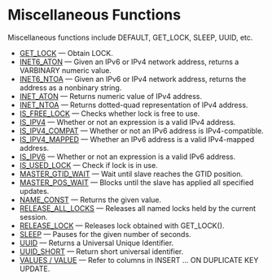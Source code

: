 # Miscellaneous Functions

Miscellaneous functions include DEFAULT, GET_LOCK, SLEEP, UUID, etc.

- [GET_LOCK](/built-in-functions/secondary-functions/miscellaneous-functions/get_lock/) — Obtain LOCK.
- [INET6_ATON](/built-in-functions/secondary-functions/miscellaneous-functions/inet6_aton/) — Given an IPv6 or IPv4 network address, returns a VARBINARY numeric value.
- [INET6_NTOA](/built-in-functions/secondary-functions/miscellaneous-functions/inet6_ntoa/) — Given an IPv6 or IPv4 network address, returns the address as a nonbinary string.
- [INET_ATON](/built-in-functions/secondary-functions/miscellaneous-functions/inet_aton/) — Returns numeric value of IPv4 address.
- [INET_NTOA](/built-in-functions/secondary-functions/miscellaneous-functions/inet_ntoa/) — Returns dotted-quad representation of IPv4 address.
- [IS_FREE_LOCK](/built-in-functions/secondary-functions/miscellaneous-functions/is_free_lock/) — Checks whether lock is free to use.
- [IS_IPV4](/built-in-functions/secondary-functions/miscellaneous-functions/is_ipv4/) — Whether or not an expression is a valid IPv4 address.
- [IS_IPV4_COMPAT](/built-in-functions/secondary-functions/miscellaneous-functions/is_ipv4_compat/) — Whether or not an IPv6 address is IPv4-compatible.
- [IS_IPV4_MAPPED](/built-in-functions/secondary-functions/miscellaneous-functions/is_ipv4_mapped/) — Whether an IPv6 address is a valid IPv4-mapped address.
- [IS_IPV6](/built-in-functions/secondary-functions/miscellaneous-functions/is_ipv6/) — Whether or not an expression is a valid IPv6 address.
- [IS_USED_LOCK](/built-in-functions/secondary-functions/miscellaneous-functions/is_used_lock/) — Check if lock is in use.
- [MASTER_GTID_WAIT](/built-in-functions/secondary-functions/miscellaneous-functions/master_gtid_wait/) — Wait until slave reaches the GTID position.
- [MASTER_POS_WAIT](/built-in-functions/secondary-functions/miscellaneous-functions/master_pos_wait/) — Blocks until the slave has applied all specified updates.
- [NAME_CONST](/built-in-functions/secondary-functions/miscellaneous-functions/name_const/) — Returns the given value.
- [RELEASE_ALL_LOCKS](/built-in-functions/secondary-functions/miscellaneous-functions/release_all_locks/) — Releases all named locks held by the current session.
- [RELEASE_LOCK](/built-in-functions/secondary-functions/miscellaneous-functions/release_lock/) — Releases lock obtained with GET_LOCK().
- [SLEEP](/built-in-functions/secondary-functions/miscellaneous-functions/sleep/) — Pauses for the given number of seconds.
- [UUID](/built-in-functions/secondary-functions/miscellaneous-functions/uuid/) — Returns a Universal Unique Identifier.
- [UUID_SHORT](/built-in-functions/secondary-functions/miscellaneous-functions/uuid_short/) — Return short universal identifier.
- [VALUES / VALUE](/built-in-functions/secondary-functions/miscellaneous-functions/values-value/) — Refer to columns in INSERT ... ON DUPLICATE KEY UPDATE.